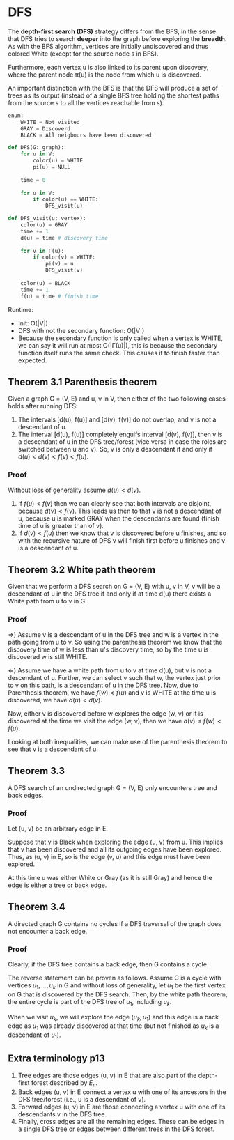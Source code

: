 # DFS
The **depth-first search (DFS)** strategy differs from the BFS, in the sense that DFS tries to search **deeper** into the graph before exploring the **breadth**. As with the BFS algorithm, vertices are initially undiscovered and thus colored White (except for the source node s in BFS). 

Furthermore, each vertex u is also linked to its parent upon discovery, where the parent node π(u) is the node from which u is discovered. 

An important distinction with the BFS is that the DFS will produce a set of trees as its output (instead of a single BFS tree holding the shortest paths from the source s to all the vertices reachable from s).
```python
enum:
	WHITE = Not visited
	GRAY = Discoverd
	BLACK = All neigbours have been discovered

def DFS(G: graph):
	for u in V:
		color(u) = WHITE
		pi(u) = NULL
	
	time = 0
	
	for u in V:
		if color(u) == WHITE:
			DFS_visit(u)

def DFS_visit(u: vertex):
	color(u) = GRAY
	time += 1
	d(u) = time # discovery time
	
	for v in Γ(u):
		if color(v) = WHITE:
			pi(v) = u
			DFS_visit(v)
	
	color(u) = BLACK
	time += 1
	f(u) = time # finish time
```
Runtime:
- Init: O(|V|)
- DFS with not the secondary function: O(|V|)
- Because the secondary function is only called when a vertex is WHITE, we can say it will run at most O(|Γ(u)|), this is because the secondary function itself runs the same check. This causes it to finish faster than expected.
## Theorem 3.1 Parenthesis theorem
Given a graph G = (V, E) and u, v in V, then either of the two following cases holds after running DFS:
1. The intervals \[d(u), f(u)] and \[d(v), f(v)] do not overlap, and v is not a descendant of u.
2. The interval \[d(u), f(u)] completely engulfs interval \[d(v), f(v)], then v is a descendant of u in the DFS tree/forest (vice versa in case the roles are switched between u and v).
So, v is only a descendant if and only if $d(u) \lt d(v) \lt f(v) \lt f(u)$.
### Proof
Without loss of generality assume $d(u) \lt d(v)$.
1. If $f(u) \lt f(v)$ then we can clearly see that both intervals are disjoint, because $d(v) \lt f(v)$. This leads us then to that v is not a descendant of u, because u is marked GRAY when the descendants are found (finish time of u is greater than of v). 
2. If $d(v) \lt f(u)$ then we know that v is discovered before u finishes, and so with the recursive nature of DFS v will finish first before u finishes and v is a descendant of u.
## Theorem 3.2 White path theorem
Given that we perform a DFS search on G = (V, E) with u, v in V, v will be a descendant of u in the DFS tree if and only if at time d(u) there exists a White path from u to v in G.
### Proof
$\Rightarrow$) Assume v is a descendant of u in the DFS tree and w is a vertex in the path going from u to v. So using the parenthesis theorem we know that the discovery time of w is less than u's discovery time, so by the time u is discovered w is still WHITE.

$\Leftarrow$) Assume we have a white path from u to v at time d(u), but v is not a descendant of u. Further, we can select v such that w, the vertex just prior to v on this path, is a descendant of u in the DFS tree. Now, due to Parenthesis theorem, we have $f(w) \lt f(u)$ and v is WHITE at the time u is discovered, we have $d(u) \lt d(v)$.

Now, either v is discovered before w explores the edge (w, v) or it is discovered at the time we visit the edge (w, v), then we have $d(v) \le f(w) \lt f(u)$. 

Looking at both inequalities, we can make use of the parenthesis theorem to see that v is a descendant of u.
## Theorem 3.3 
A DFS search of an undirected graph G = (V, E) only encounters tree and back edges.
### Proof
Let (u, v) be an arbitrary edge in E. 

Suppose that v is Black when exploring the edge (u, v) from u. This implies that v has been discovered and all its outgoing edges have been explored. Thus, as (u, v) in E, so is the edge (v, u) and this edge must have been explored. 

At this time u was either White or Gray (as it is still Gray) and hence the edge is either a tree or back edge.
## Theorem 3.4
A directed graph G contains no cycles if a DFS traversal of the graph does not encounter a back edge.
### Proof
Clearly, if the DFS tree contains a back edge, then G contains a cycle. 

The reverse statement can be proven as follows. Assume C is a cycle with vertices $u_1, . . . , u_k$ in G and without loss of generality, let $u_1$ be the first vertex on G that is discovered by the DFS search. Then, by the white path theorem, the entire cycle is part of the DFS tree of $u_1$, including $u_k$. 

When we visit $u_k$, we will explore the edge $(u_k, u_1)$ and this edge is a back edge as $u_1$ was already discovered at that time (but not finished as $u_k$ is a descendant of $u_1$).
## Extra terminology p13
1. Tree edges are those edges (u, v) in E that are also part of the depth-first forest described by $E_π$. 
2. Back edges (u, v) in E connect a vertex u with one of its ancestors in the DFS tree/forest (i.e., u is a descendant of v). 
3. Forward edges (u, v) in E are those connecting a vertex u with one of its descendants v in the DFS tree. 
4. Finally, cross edges are all the remaining edges. These can be edges in a single DFS tree or edges between different trees in the DFS forest.